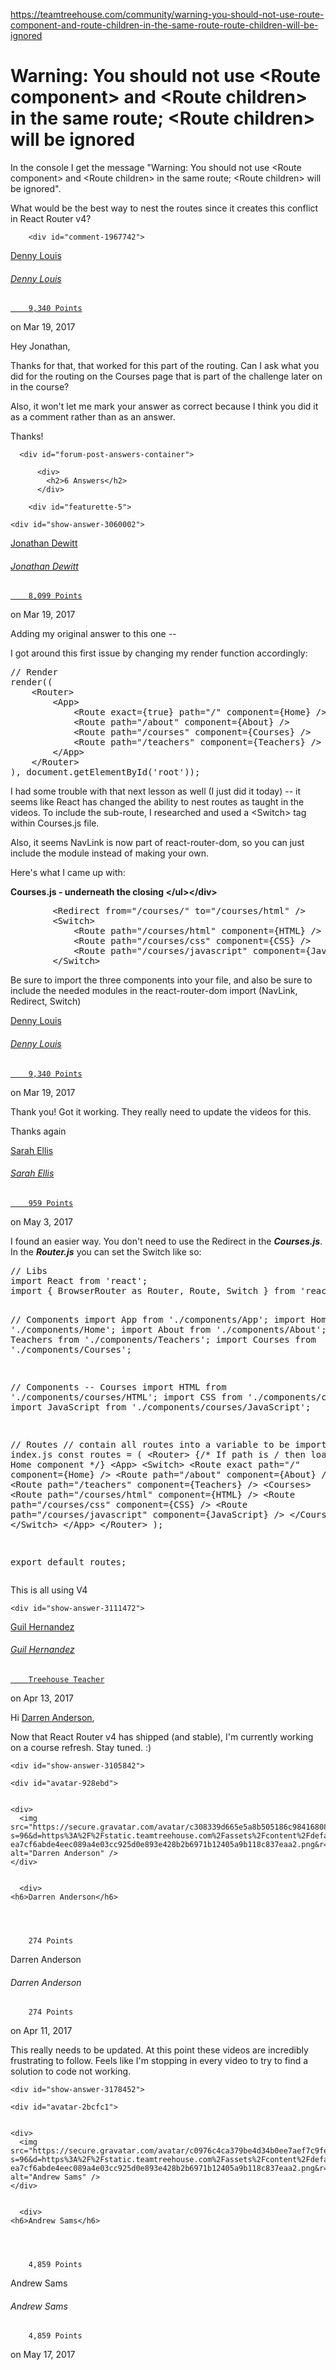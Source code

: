 <a href="https://teamtreehouse.com/community/warning-you-should-not-use-route-component-and-route-children-in-the-same-route-route-children-will-be-ignored">https://teamtreehouse.com/community/warning-you-should-not-use-route-component-and-route-children-in-the-same-route-route-children-will-be-ignored</a><div id="articleHeader"><h1>Warning: You should not use &lt;Route component&gt; and &lt;Route children&gt; in the same route; &lt;Route children&gt; will be ignored</h1></div>

  <div>
    <p>In the console I get the message "Warning: You should not use &lt;Route component&gt; and &lt;Route children&gt; in the same route; &lt;Route children&gt; will be ignored".</p>

<p>What would be the best way to nest the routes since it creates this conflict in React Router v4?</p>
  </div>




		<div id="comment-1967742">
  <div id="show-comment-1967742">
    
  <div><a href="/dennylouis" target="_blank">Denny Louis  <div>
    <h6>Denny Louis</h6>



      
        9,340 Points
      
</div></a> <time>on Mar 19, 2017</time>

  <div>
    <div>
      <p>Hey Jonathan,</p>

<p>Thanks for that, that worked for this part of the routing. Can I ask what you did for the routing on the Courses page that is part of the challenge later on in the course?</p>

<p>Also, it won't let me mark your answer as correct because I think you did it as a comment rather than as an answer.</p>

<p>Thanks!</p>
    </div>
  





	




      <div id="forum-post-answers-container">

          <div>
            <h2>6 Answers</h2>
          </div>

        <div id="featurette-5">

  <div id="answer-3060002">

    <div id="show-answer-3060002">

    
  <div><a href="/jonathandewitt" target="_blank">Jonathan Dewitt  <div>
    <h6>Jonathan Dewitt</h6>



      
        8,099 Points
      
</div></a> <time>on Mar 19, 2017</time>

  <div>
    <div>
      <p>Adding my original answer to this one --</p>

<p>I got around this first issue by changing my render function accordingly:</p>

<div><pre>// Render
render((
    &lt;Router&gt;
        &lt;App&gt;
            &lt;Route exact={true} path="/" component={Home} /&gt;
            &lt;Route path="/about" component={About} /&gt;
            &lt;Route path="/courses" component={Courses} /&gt;
            &lt;Route path="/teachers" component={Teachers} /&gt;
        &lt;/App&gt;
    &lt;/Router&gt;
), document.getElementById('root'));
</pre></div>

<p>I had some trouble with that next lesson as well (I just did it today) -- it seems like React has changed the ability to nest routes as taught in the videos. To include the sub-route, I researched and used a &lt;Switch&gt; tag within Courses.js file.</p>

<p>Also, it seems NavLink is now part of react-router-dom, so you can just include the module instead of making your own. </p>

<p>Here's what I came up with:</p>

<p><strong>Courses.js - underneath the closing &lt;/ul&gt;&lt;/div&gt;</strong></p>

<div><pre>        &lt;Redirect from="/courses/" to="/courses/html" /&gt;
        &lt;Switch&gt;
            &lt;Route path="/courses/html" component={HTML} /&gt;
            &lt;Route path="/courses/css" component={CSS} /&gt;
            &lt;Route path="/courses/javascript" component={JavaScript} /&gt;
        &lt;/Switch&gt;
</pre></div>

<p>Be sure to import the three components into your file, and also be sure to include the needed modules in the react-router-dom import (NavLink, Redirect, Switch)</p>
    
  


  


<div>
  <div>
    <div id="comment-1967762">
  <div id="show-comment-1967762">
    
  <div><a href="/dennylouis" target="_blank">Denny Louis  <div>
    <h6>Denny Louis</h6>



      
        9,340 Points
      
</div></a> <time>on Mar 19, 2017</time>

  <div>
    <div>
      <p>Thank you! Got it working.
They really need to update the videos for this.</p>

<p>Thanks again</p>
    </div>
  




<div id="comment-2024942">
  <div id="show-comment-2024942">
    
  <div><a href="/sarahellis2" target="_blank">Sarah Ellis  <div>
    <h6>Sarah Ellis</h6>



      
        959 Points
      
</div></a> <time>on May 3, 2017</time>

  <div>
    <div>
      <p>I found an easier way. You don't need to use the Redirect in the <strong><em>Courses.js</em></strong>. In the <strong><em>Router.js</em></strong> you can set the Switch like so:</p>

<div><pre>// Libs
import React from 'react';
import { BrowserRouter as Router, Route, Switch } from 'react-router-dom';

// Components
import App from './components/App';
import Home from './components/Home';
import About from './components/About';
import Teachers from './components/Teachers';
import Courses from './components/Courses';

// Components -- Courses
import HTML from './components/courses/HTML';
import CSS from './components/courses/CSS';
import JavaScript from './components/courses/JavaScript';

// Routes
// contain all routes into a variable to be imported into index.js
const routes = (
    &lt;Router&gt;
        {/* If path is / then load the Home component */}
        &lt;App&gt;
            &lt;Switch&gt;
                &lt;Route exact path="/" component={Home} /&gt;
                &lt;Route path="/about" component={About} /&gt;
                &lt;Route path="/teachers" component={Teachers} /&gt;
                &lt;Courses&gt;
                    &lt;Route path="/courses/html" component={HTML} /&gt;
                    &lt;Route path="/courses/css" component={CSS} /&gt;
                    &lt;Route path="/courses/javascript" component={JavaScript} /&gt;
                &lt;/Courses&gt;
            &lt;/Switch&gt;
        &lt;/App&gt;
    &lt;/Router&gt;
);

export default routes;
</pre></div>

<p>This is all using V4</p>
    
  





  

<div id="featurette-12">

  <div id="answer-3111472">

    <div id="show-answer-3111472">

    
  <div><a href="/guil" target="_blank">Guil Hernandez  <div>
    <h6>Guil Hernandez</h6>


      
        Treehouse Teacher
      

</div></a> <time>on Apr 13, 2017</time>

  <div>
    <div>
      <p>Hi <a href="https://teamtreehouse.com/darrenanderson" target="_blank">Darren Anderson</a>,</p>

<p>Now that React Router v4 has shipped (and stable), I'm currently working on a course refresh. Stay tuned. :)</p>
    </div>
  


  



<div id="featurette-16">

  <div id="answer-3105842">

    <div id="show-answer-3105842">

    <div id="avatar-928ebd">
    
    
    <div>
      <img src="https://secure.gravatar.com/avatar/c308339d665e5a8b505186c984168086?s=96&d=https%3A%2F%2Fstatic.teamtreehouse.com%2Fassets%2Fcontent%2Fdefault_avatar-ea7cf6abde4eec089a4e03cc925d0e893e428b2b6971b12405a9b118c837eaa2.png&r=pg" alt="Darren Anderson" />
    </div>
    
    
      <div>
    <h6>Darren Anderson</h6>



      
        274 Points
      
</div>

  <div>Darren Anderson  <div>
    <h6>Darren Anderson</h6>



      
        274 Points
      
</div> <time>on Apr 11, 2017</time>

  <div>
    <div>
      <p>This really needs to be updated. At this point these videos are incredibly frustrating to follow. Feels like I'm stopping in every video to try to find a solution to code not working.</p>
    </div>
  


  









<div id="featurette-26">

  <div id="answer-3178452">

    <div id="show-answer-3178452">

    <div id="avatar-2bcfc1">
    
    
    <div>
      <img src="https://secure.gravatar.com/avatar/c0976c4ca379be4d34b0ee7aef7c9fec?s=96&d=https%3A%2F%2Fstatic.teamtreehouse.com%2Fassets%2Fcontent%2Fdefault_avatar-ea7cf6abde4eec089a4e03cc925d0e893e428b2b6971b12405a9b118c837eaa2.png&r=pg" alt="Andrew Sams" />
    </div>
    
    
      <div>
    <h6>Andrew Sams</h6>



      
        4,859 Points
      
</div>

  <div>Andrew Sams  <div>
    <h6>Andrew Sams</h6>



      
        4,859 Points
      
</div> <time>on May 17, 2017</time>

  


  




      

      

      
  